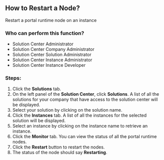 ## How to Restart a Node?
Restart a portal runtime node on an instance

### Who can perform this function?
* Solution Center Administrator
* Solution Center Company Administrator
* Solution Center Solution Administrator
* Solution Center Instance Administrator
* Solution Center Instance Developer

### Steps:
1. Click the **Solutions** tab.
2. On the left panel of the **Solution Center**, click **Solutions**. A list of all the solutions for your company that have access to the solution center will be displayed.
3. Select your solution by clicking on the solution name.
4. Click the **Instances** tab. A list of all the instances for the selected solution will be displayed.
5. Select an instance by clicking on the instance name to retrieve an instance.
6. Click the **Monitor** tab. You can view the status of all the portal runtime nodes.
8. Click the **Restart** button to restart the nodes.
9. The status of the node should say **Restarting**.
